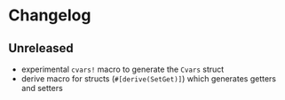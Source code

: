 # Changelog

## Unreleased

- experimental `cvars!` macro to generate the `Cvars` struct
- derive macro for structs (`#[derive(SetGet)]`) which generates getters and setters
